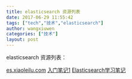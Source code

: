 ```yaml
---
title: elasticsearch 资源列表
date: 2017-06-29 11:55:42
tags: ["tech","技术","elasticsearch"]
author: wangxiuwen
categories: ["技术"]
layout: post
---
```


elasticsearch 资源列表：

[es.xiaoleilu.com](http://es.xiaoleilu.com/)
[入门笔记1](http://www.ctosay.cn/tools/elasticsearch/24348385156877854058.html) 
[Elasticsearch学习笔记](https://geosmart.github.io/2016/07/22/Elasticsearch%E5%AD%A6%E4%B9%A0%E7%AC%94%E8%AE%B0/)